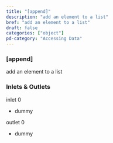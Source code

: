 ```yaml
---
title: "[append]"
description: "add an element to a list"
bref: "add an element to a list"
draft: false
categories: ["object"]
pd-category: "Accessing Data"
---
```


### [append]

add an element to a list

### Inlets & Outlets

inlet 0

 - dummy

outlet 0

 - dummy
 
